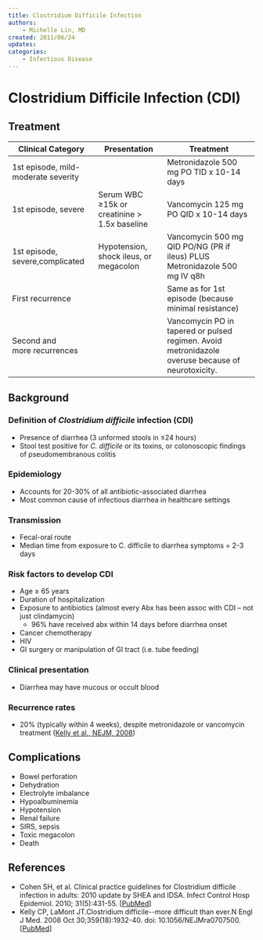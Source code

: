 ```yaml
---
title: Clostridium Difficile Infection
authors:
    - Michelle Lin, MD
created: 2011/06/24
updates:
categories:
    - Infectious Disease
---
```


# Clostridium Difficile Infection (CDI)

## Treatment

| Clinical Category                   | Presentation                                 | Treatment                                                                                                                                             |
| ----------------------------------- | -------------------------------------------- | ----------------------------------------------------------------------------------------------------------------------------------------------------- |
| 1st episode, mild-moderate severity |                                              | <span class="drug">Metronidazole</span> 500 mg PO TID x 10-14 days                                                                                    |
| 1st episode, severe                 | Serum WBC ≥15k or creatinine > 1.5x baseline | <span class="drug">Vancomycin</span> 125 mg PO QID x 10-14 days                                                                                       |
| 1st episode, severe,complicated     | Hypotension, shock ileus, or megacolon       | <span class="drug">Vancomycin</span> 500 mg QID PO/NG (PR if ileus) PLUS <span class="drug">Metronidazole</span> 500 mg IV q8h</span>                 |
| First recurrence                    |                                              | Same as for 1st episode (because minimal resistance)                                                                                                  |
| Second and more recurrences         |                                              | <span class="drug">Vancomycin</span> PO in tapered or pulsed regimen. Avoid <span class="drug">metronidazole</span> overuse because of neurotoxicity. |

## Background

### Definition of _Clostridium difficile_ infection (CDI)

- Presence of diarrhea (3 unformed stools in ≤24 hours)
- Stool test positive for _C. difficile_ or its toxins, or colonoscopic findings of pseudomembranous colitis

### Epidemiology

- Accounts for 20-30% of all antibiotic-associated diarrhea
- Most common cause of infectious diarrhea in healthcare settings

### Transmission

- Fecal-oral route
- Median time from exposure to C. difficile to diarrhea symptoms = 2-3 days

### Risk factors to develop CDI

- Age &ge; 65 years
- Duration of hospitalization
- Exposure to antibiotics (almost every Abx has been assoc with CDI – not just <span class="drug">clindamycin</span>)
  - 96% have received abx within 14 days before diarrhea onset 
- Cancer chemotherapy
- HIV
- GI surgery or manipulation of GI tract (i.e. tube feeding)

### Clinical presentation

- Diarrhea may have mucous or occult blood

### Recurrence rates

- 20% (typically within 4 weeks), despite <span class="drug">metronidazole</span> or <span class="drug">vancomycin</span> treatment ([Kelly et al., NEJM, 2008](https://www.ncbi.nlm.nih.gov/pubmed/?term=18971494))

## Complications

- Bowel perforation
- Dehydration
- Electrolyte imbalance 
- Hypoalbuminemia
- Hypotension
- Renal failure
- SIRS, sepsis
- Toxic megacolon
- Death

## References

- Cohen SH, et al. Clinical practice guidelines for Clostridium difficile infection in adults: 2010 update by SHEA and IDSA. Infect Control Hosp Epidemiol. 2010; 31(5):431-55. [[PubMed](https://www.ncbi.nlm.nih.gov/pubmed/?term=20307191)]
- Kelly CP, LaMont JT.Clostridium difficile--more difficult than ever.N Engl J Med. 2008 Oct 30;359(18):1932-40. doi: 10.1056/NEJMra0707500. [[PubMed](https://www.ncbi.nlm.nih.gov/pubmed/?term=18971494)]
